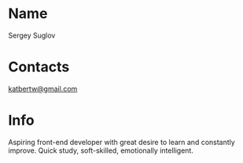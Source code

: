 # Name
Sergey Suglov

# Contacts
katbertw@gmail.com

# Info
Aspiring front-end developer with great desire to learn and constantly improve. 
Quick study, soft-skilled, emotionally intelligent.